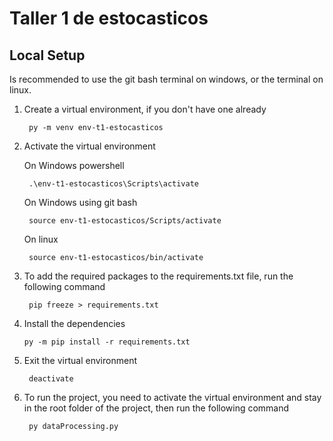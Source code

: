 # Taller 1 de estocasticos 


## Local Setup

Is recommended to use the git bash terminal on windows, or the terminal on linux.

1. Create a virtual environment, if you don't have one already

        py -m venv env-t1-estocasticos

2. Activate the virtual environment

    On Windows powershell

        .\env-t1-estocasticos\Scripts\activate

    On Windows using git bash

        source env-t1-estocasticos/Scripts/activate

    On linux

        source env-t1-estocasticos/bin/activate

3. To add the required packages to the requirements.txt file, run the following command

        pip freeze > requirements.txt

4. Install the dependencies

       py -m pip install -r requirements.txt

5. Exit the virtual environment

        deactivate

6. To run the project, you need to activate the virtual environment and stay in the root folder of the project, then run the following command

        py dataProcessing.py
